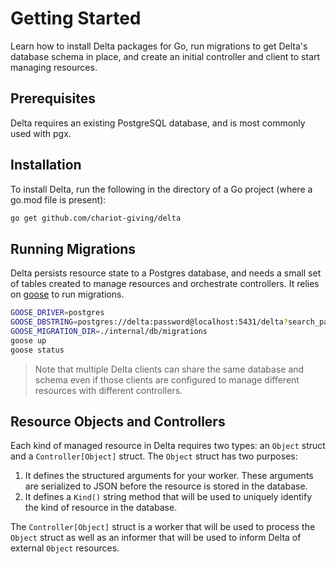 # Getting Started

Learn how to install Delta packages for Go, run migrations to get Delta's database schema in
place, and create an initial controller and client to start managing resources.

## Prerequisites

Delta requires an existing PostgreSQL database, and is most commonly used with pgx.

## Installation

To install Delta, run the following in the directory of a Go project (where a go.mod file is present):

```bash
go get github.com/chariot-giving/delta
```

## Running Migrations

Delta persists resource state to a Postgres database, and needs a small set of tables created to manage resources and orchestrate controllers.
It relies on [goose](https://github.com/pressly/goose) to run migrations.

```bash
GOOSE_DRIVER=postgres
GOOSE_DBSTRING=postgres://delta:password@localhost:5431/delta?search_path=delta
GOOSE_MIGRATION_DIR=./internal/db/migrations
goose up
goose status
```

> Note that multiple Delta clients can share the same database and schema even if those
> clients are configured to manage different resources with different controllers.

## Resource Objects and Controllers

Each kind of managed resource in Delta requires two types: an `Object` struct
and a `Controller[Object]` struct. The `Object` struct has two purposes:

1. It defines the structured arguments for your worker. These arguments are serialized to JSON before the resource is stored in the database.
2. It defines a `Kind()` string method that will be used to uniquely identify the kind of resource in the database.

The `Controller[Object]` struct is a worker that will be used to process the `Object` struct
as well as an informer that will be used to inform Delta of external `Object` resources.
